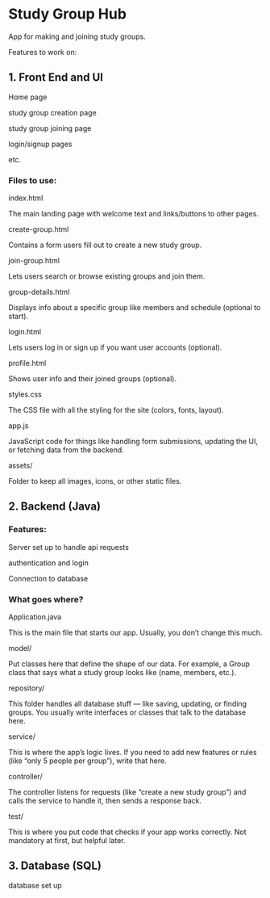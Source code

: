 # Study Group Hub
App for making and joining study groups.

Features to work on:


## 1. Front End and UI

Home page

study group creation page

study group joining page

login/signup pages

etc.

### Files to use:

index.html

The main landing page with welcome text and links/buttons to other pages.


create-group.html

Contains a form users fill out to create a new study group.


join-group.html

Lets users search or browse existing groups and join them.


group-details.html

Displays info about a specific group like members and schedule (optional to start).


login.html

Lets users log in or sign up if you want user accounts (optional).


profile.html

Shows user info and their joined groups (optional).


styles.css

The CSS file with all the styling for the site (colors, fonts, layout).


app.js

JavaScript code for things like handling form submissions, updating the UI, or fetching data from the backend.


assets/

Folder to keep all images, icons, or other static files.




## 2. Backend (Java)

### Features:

Server set up to handle api requests

authentication and login

Connection to database

### What goes where?

Application.java

This is the main file that starts our app. Usually, you don’t change this much.

model/

Put classes here that define the shape of our data. For example, a Group class that says what a study group looks like (name, members, etc.).

repository/

This folder handles all database stuff — like saving, updating, or finding groups. You usually write interfaces or classes that talk to the database here.

service/

This is where the app’s logic lives. If you need to add new features or rules (like “only 5 people per group”), write that here.

controller/

The controller listens for requests (like “create a new study group”) and calls the service to handle it, then sends a response back.

test/

This is where you put code that checks if your app works correctly. Not mandatory at first, but helpful later.




## 3. Database (SQL)

database set up 
